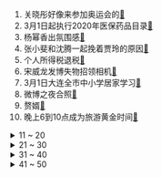 1. 关晓彤好像来参加奥运会的[:link:](https://s.weibo.com/weibo?q=%23关晓彤好像来参加奥运会的%23&Refer=top)
2. 3月1日起执行2020年医保药品目录[:link:](https://s.weibo.com/weibo?q=%233月1日起执行2020年医保药品目录%23&Refer=top)
3. 杨幂香出氛围感[:link:](https://s.weibo.com/weibo?q=%23杨幂香出氛围感%23&Refer=top)
4. 张小斐和沈腾一起挽着贾玲的原因[:link:](https://s.weibo.com/weibo?q=%23张小斐和沈腾一起挽着贾玲的原因%23&Refer=top)
5. 个人所得税退税[:link:](https://s.weibo.com/weibo?q=%23个人所得税退税%23&Refer=top)
6. 宋威龙发博失物招领相机[:link:](https://s.weibo.com/weibo?q=%23宋威龙发博失物招领相机%23&Refer=top)
7. 3月1日大连全市中小学居家学习[:link:](https://s.weibo.com/weibo?q=%233月1日大连全市中小学居家学习%23&Refer=top)
8. 微博之夜合照[:link:](https://s.weibo.com/weibo?q=%23微博之夜合照%23&Refer=top)
9. 赘婿[:link:](https://s.weibo.com/weibo?q=%23赘婿%23&Refer=top)
10. 晚上6到10点成为旅游黄金时间[:link:](https://s.weibo.com/weibo?q=%23晚上6到10点成为旅游黄金时间%23&Refer=top)
<details>
<summary>11 ~ 20</summary>

11. 特朗普支持者或将再次冲击国会大厦[:link:](https://s.weibo.com/weibo?q=%23特朗普支持者或将再次冲击国会大厦%23&Refer=top)
12. 贾玲是坐杨紫身上了吗[:link:](https://s.weibo.com/weibo?q=%23贾玲是坐杨紫身上了吗%23&Refer=top)
13. 我国经济总量占世界经济比重超17%[:link:](https://s.weibo.com/weibo?q=%23我国经济总量占世界经济比重超17%%23&Refer=top)
14. 沈腾起早贪黑刷微博[:link:](https://s.weibo.com/weibo?q=%23沈腾起早贪黑刷微博%23&Refer=top)
15. 哈尔滨确诊病例无症状感染者清零[:link:](https://s.weibo.com/weibo?q=%23哈尔滨确诊病例无症状感染者清零%23&Refer=top)
16. 李子柒竹叶发簪[:link:](https://s.weibo.com/weibo?q=%23李子柒竹叶发簪%23&Refer=top)
17. 李佳琦李子柒简自豪微博年度热点人物[:link:](https://s.weibo.com/weibo?q=%23李佳琦李子柒简自豪微博年度热点人物%23&Refer=top)
18. 李现和迪丽热巴好像要去干架[:link:](https://s.weibo.com/weibo?q=%23李现和迪丽热巴好像要去干架%23&Refer=top)
19. 宁毅击杀楼书恒[:link:](https://s.weibo.com/weibo?q=%23宁毅击杀楼书恒%23&Refer=top)
20. 三月你好[:link:](https://s.weibo.com/weibo?q=%23三月你好%23&Refer=top)
</details>
<details>
<summary>21 ~ 30</summary>

21. 北京下雪[:link:](https://s.weibo.com/weibo?q=%23北京下雪%23&Refer=top)
22. 周冬雨 我从来就胖不了[:link:](https://s.weibo.com/weibo?q=%23周冬雨%20我从来就胖不了%23&Refer=top)
23. 黄子韬 感谢丁真送给我的戒指[:link:](https://s.weibo.com/weibo?q=%23黄子韬%20感谢丁真送给我的戒指%23&Refer=top)
24. 杨幂唐嫣baby倪妮佟丽娅张雨绮土味合影[:link:](https://s.weibo.com/weibo?q=%23杨幂唐嫣baby倪妮佟丽娅张雨绮土味合影%23&Refer=top)
25. 两男子用5小时从千米峰顶滑雪而下[:link:](https://s.weibo.com/weibo?q=%23两男子用5小时从千米峰顶滑雪而下%23&Refer=top)
26. 微博之夜口罩[:link:](https://s.weibo.com/weibo?q=%23微博之夜口罩%23&Refer=top)
27. 为什么王一博的口罩不一样[:link:](https://s.weibo.com/weibo?q=%23为什么王一博的口罩不一样%23&Refer=top)
28. 肖战终于提到了杨紫的裙摆[:link:](https://s.weibo.com/weibo?q=%23肖战终于提到了杨紫的裙摆%23&Refer=top)
29. 韩国两大免税店撤出航站楼[:link:](https://s.weibo.com/weibo?q=%23韩国两大免税店撤出航站楼%23&Refer=top)
30. 美国反亚裔仇恨犯罪事件上升[:link:](https://s.weibo.com/weibo?q=%23美国反亚裔仇恨犯罪事件上升%23&Refer=top)
</details>
<details>
<summary>31 ~ 40</summary>

31. 余生请多指教[:link:](https://s.weibo.com/weibo?q=%23余生请多指教%23&Refer=top)
32. 央视曝光部分防蓝光眼镜不合格[:link:](https://s.weibo.com/weibo?q=%23央视曝光部分防蓝光眼镜不合格%23&Refer=top)
33. 外卖员吐槽1000元订单配送费仅5元[:link:](https://s.weibo.com/weibo?q=%23外卖员吐槽1000元订单配送费仅5元%23&Refer=top)
34. 锦心似玉[:link:](https://s.weibo.com/weibo?q=%23锦心似玉%23&Refer=top)
35. 多名乱港分子被控串谋颠覆国家政权罪[:link:](https://s.weibo.com/weibo?q=%23多名乱港分子被控串谋颠覆国家政权罪%23&Refer=top)
36. 吐槽大会[:link:](https://s.weibo.com/weibo?q=%23吐槽大会%23&Refer=top)
37. 顶楼[:link:](https://s.weibo.com/weibo?q=%23顶楼%23&Refer=top)
38. 天津下雪[:link:](https://s.weibo.com/weibo?q=%23天津下雪%23&Refer=top)
39. 中科大26岁特任教授攻克世界难题[:link:](https://s.weibo.com/weibo?q=%23中科大26岁特任教授攻克世界难题%23&Refer=top)
40. 中国居民人均资产36万元[:link:](https://s.weibo.com/weibo?q=%23中国居民人均资产36万元%23&Refer=top)
</details>
<details>
<summary>41 ~ 50</summary>

41. Bin的鳄鱼[:link:](https://s.weibo.com/weibo?q=%23Bin的鳄鱼%23&Refer=top)
42. 杨紫问贾玲可以成为朋友了嘛[:link:](https://s.weibo.com/weibo?q=%23杨紫问贾玲可以成为朋友了嘛%23&Refer=top)
43. 多地中小学开学[:link:](https://s.weibo.com/weibo?q=%23多地中小学开学%23&Refer=top)
44. WBTS微博年度热点事件[:link:](https://s.weibo.com/weibo?q=%23WBTS微博年度热点事件%23&Refer=top)
45. 天天向上[:link:](https://s.weibo.com/weibo?q=%23天天向上%23&Refer=top)
46. 航天人的仪式感有多强[:link:](https://s.weibo.com/weibo?q=%23航天人的仪式感有多强%23&Refer=top)
47. 浙江一企业盗用技术秘密被判赔1.59亿[:link:](https://s.weibo.com/weibo?q=%23浙江一企业盗用技术秘密被判赔1.59亿%23&Refer=top)
48. 韩国降噪商品销量暴增[:link:](https://s.weibo.com/weibo?q=%23韩国降噪商品销量暴增%23&Refer=top)
49. 菲律宾总统亲自接机中国新冠疫苗[:link:](https://s.weibo.com/weibo?q=%23菲律宾总统亲自接机中国新冠疫苗%23&Refer=top)
50. 石家庄中小学3月1日开学[:link:](https://s.weibo.com/weibo?q=%23石家庄中小学3月1日开学%23&Refer=top)
</details>